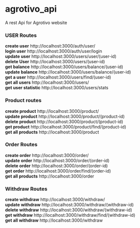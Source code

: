 # agrotivo_api
A rest Api for Agrotivo website

### USER Routes
**create user**
  http://localhost:3000/auth/user/ </br>
**login user** 
  http://localhost:3000/auth/user/login </br>
**update user**
  http://localhost:3000/users/user/(user-id) </br>
**delete User**
  http://localhost:3000/users/(user-id) </br>
**get balance**
  http://localhost:3000/users/balance/(user-id) </br>
**update balance**
   http://localhost:3000/users/balance/(user-id) </br>
**get a user**
  http://localhost:3000/users/find/(user-id) </br>
**get all users**
  http://localhost:3000/users/</br>
**get user statistic**
  http://localhost:3000/users/stats </br>

### Product routes

**create product**
  http://localhost:3000/product/ </br>
**update product**
  http://localhost:3000/product/(product-id) </br>
**delete product**
  http://localhost:3000/product/(product-id) </br>
**get product**
  http://localhost:3000/product/find/(product-id) </br>
**get all products**
  http://localhost:3000/product</br>

### Order Routes

**create order**
  http://localhost:3000/order/ </br>
**update order**
  http://localhost:3000/order/(order-id) </br>
**delete order**
  http://localhost:3000/order/(order-id) </br>
**get order**
  http://localhost:3000/order/find/(order-id) </br>
**get all products**
  http://localhost:3000/order</br>


### Withdraw Routes

**create withdraw**
  http://localhost:3000/withdraw/ </br>
**update withdraw**
  http://localhost:3000/withdraw/(withdraw-id) </br>
**delete withdraw**
  http://localhost:3000/withdraw/(withdraw-id) </br>
**get withdraw**
  http://localhost:3000/withdraw/find/(withdraw-id) </br>
**get all withdraw**
  http://localhost:3000/withdraw</br>


